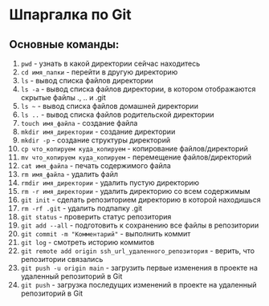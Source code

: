 # Шпаргалка по Git
## Основные команды:

1. ```pwd``` - узнать в какой директории сейчас находитесь  
2. ```cd имя_папки``` - перейти в другую директорию  
3. ```ls``` - вывод списка файлов директории  
4. ```ls -a``` - вывод списка файлов директории, в котором отображаются скрытые файлы ., .. и .git  
5. ```ls ~``` - вывод списка файлов домашней директории  
6. ```ls ..``` - вывод списка файлов родительской директории  
7. ```touch имя_файла``` - создание файла  
8. ```mkdir имя_директории``` - создание директории  
9. ```mkdir -p``` - создание структуры директорий  
10. ```cp что_копируем куда_копируем``` - копирование файлов/директорий  
11. ```mv что_копируем куда_копируем``` - перемещение файлов/директорий  
12. ```cat имя_файла``` - печать содержимого файла  
13. ```rm имя_файла``` - удалить файл  
14. ```rmdir имя_директории``` - удалить пустую директорию  
15. ```rm -r имя_директории``` - удалить директорию со всем содержимым  
16. ```git init``` - сделать репозиторием директорию в которой находишься  
17. ```rm -rf .git``` - удалить подпапку .git  
18. ```git status``` - проверить статус репозитория  
19. ```git add --all``` - подготовить к сохранению все файлы в репозитории  
20. ```git commit -m "Комментарий"``` - выполнить коммит  
21. ```git log``` - смотреть историю коммитов  
22. ```git remote add origin ssh_url_удаленного_репозитория``` - верить, что репозитории связались  
23. ```git push -u origin main``` - загрузить первые изменения в проекте на удаленный репозиторий в Git  
24. ```git push``` - загрузка последущих изменений в проекте на удаленный репозиторий в Git  



